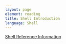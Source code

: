 ```yaml
---
layout: page
element: reading
title: Shell Introduction
language: Shell
---
```


[Shell Reference Information](http://swcarpentry.github.io/shell-novice/reference.html)

<!--


1. [Shell Readings from Software Carpentry](http://swcarpentry.github.io/shell-novice/01-intro/index.html)

-->